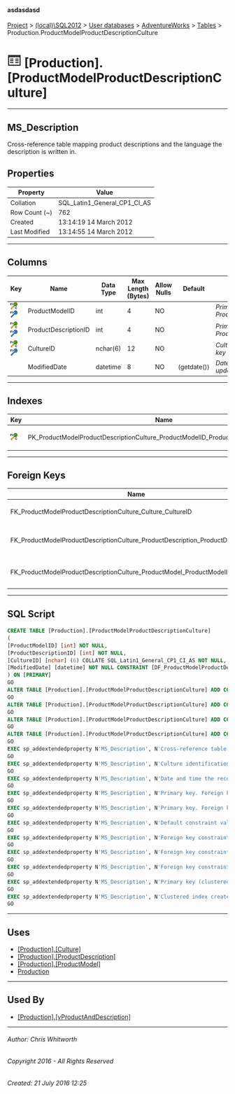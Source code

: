 #### asdasdasd

[Project](../../../../index.md) > [(local)\\SQL2012](../../../index.md) > [User databases](../../index.md) > [AdventureWorks](../index.md) > [Tables](Tables.md) > Production.ProductModelProductDescriptionCulture

# ![Tables](../../../../Images/Table32.png) [Production].[ProductModelProductDescriptionCulture]

---

## <a name="#description"></a>MS_Description

Cross-reference table mapping product descriptions and the language the description is written in.

## <a name="#properties"></a>Properties

| Property | Value |
|---|---|
| Collation | SQL_Latin1_General_CP1_CI_AS |
| Row Count (~) | 762 |
| Created | 13:14:19 14 March 2012 |
| Last Modified | 13:14:55 14 March 2012 |


---

## <a name="#columns"></a>Columns

| Key | Name | Data Type | Max Length (Bytes) | Allow Nulls | Default | Description |
|---|---|---|---|---|---|---|
| [![Cluster Primary Key PK_ProductModelProductDescriptionCulture_ProductModelID_ProductDescriptionID_CultureID: ProductModelID\ProductDescriptionID\CultureID](../../../../Images/pkcluster.png)](#indexes)[![Foreign Keys FK_ProductModelProductDescriptionCulture_ProductModel_ProductModelID: [Production].[ProductModel].ProductModelID](../../../../Images/fk.png)](#foreignkeys) | ProductModelID | int | 4 | NO |  | _Primary key. Foreign key to ProductModel.ProductModelID._ |
| [![Cluster Primary Key PK_ProductModelProductDescriptionCulture_ProductModelID_ProductDescriptionID_CultureID: ProductModelID\ProductDescriptionID\CultureID](../../../../Images/pkcluster.png)](#indexes)[![Foreign Keys FK_ProductModelProductDescriptionCulture_ProductDescription_ProductDescriptionID: [Production].[ProductDescription].ProductDescriptionID](../../../../Images/fk.png)](#foreignkeys) | ProductDescriptionID | int | 4 | NO |  | _Primary key. Foreign key to ProductDescription.ProductDescriptionID._ |
| [![Cluster Primary Key PK_ProductModelProductDescriptionCulture_ProductModelID_ProductDescriptionID_CultureID: ProductModelID\ProductDescriptionID\CultureID](../../../../Images/pkcluster.png)](#indexes)[![Foreign Keys FK_ProductModelProductDescriptionCulture_Culture_CultureID: [Production].[Culture].CultureID](../../../../Images/fk.png)](#foreignkeys) | CultureID | nchar(6) | 12 | NO |  | _Culture identification number. Foreign key to Culture.CultureID._ |
|  | ModifiedDate | datetime | 8 | NO | (getdate()) | _Date and time the record was last updated._ |


---

## <a name="#indexes"></a>Indexes

| Key | Name | Key Columns | Unique | Description |
|---|---|---|---|---|
| [![Cluster Primary Key PK_ProductModelProductDescriptionCulture_ProductModelID_ProductDescriptionID_CultureID: ProductModelID\ProductDescriptionID\CultureID](../../../../Images/pkcluster.png)](#indexes) | PK_ProductModelProductDescriptionCulture_ProductModelID_ProductDescriptionID_CultureID | ProductModelID, ProductDescriptionID, CultureID | YES | _Primary key (clustered) constraint_ |


---

## <a name="#foreignkeys"></a>Foreign Keys

| Name | Columns | Description |
|---|---|---|
| FK_ProductModelProductDescriptionCulture_Culture_CultureID | CultureID->[[Production].[Culture].[CultureID]](Culture.md) | _Foreign key constraint referencing Culture.CultureID._ |
| FK_ProductModelProductDescriptionCulture_ProductDescription_ProductDescriptionID | ProductDescriptionID->[[Production].[ProductDescription].[ProductDescriptionID]](ProductDescription.md) | _Foreign key constraint referencing ProductDescription.ProductDescriptionID._ |
| FK_ProductModelProductDescriptionCulture_ProductModel_ProductModelID | ProductModelID->[[Production].[ProductModel].[ProductModelID]](ProductModel.md) | _Foreign key constraint referencing ProductModel.ProductModelID._ |


---

## <a name="#sqlscript"></a>SQL Script

```sql
CREATE TABLE [Production].[ProductModelProductDescriptionCulture]
(
[ProductModelID] [int] NOT NULL,
[ProductDescriptionID] [int] NOT NULL,
[CultureID] [nchar] (6) COLLATE SQL_Latin1_General_CP1_CI_AS NOT NULL,
[ModifiedDate] [datetime] NOT NULL CONSTRAINT [DF_ProductModelProductDescriptionCulture_ModifiedDate] DEFAULT (getdate())
) ON [PRIMARY]
GO
ALTER TABLE [Production].[ProductModelProductDescriptionCulture] ADD CONSTRAINT [PK_ProductModelProductDescriptionCulture_ProductModelID_ProductDescriptionID_CultureID] PRIMARY KEY CLUSTERED  ([ProductModelID], [ProductDescriptionID], [CultureID]) ON [PRIMARY]
GO
ALTER TABLE [Production].[ProductModelProductDescriptionCulture] ADD CONSTRAINT [FK_ProductModelProductDescriptionCulture_Culture_CultureID] FOREIGN KEY ([CultureID]) REFERENCES [Production].[Culture] ([CultureID])
GO
ALTER TABLE [Production].[ProductModelProductDescriptionCulture] ADD CONSTRAINT [FK_ProductModelProductDescriptionCulture_ProductDescription_ProductDescriptionID] FOREIGN KEY ([ProductDescriptionID]) REFERENCES [Production].[ProductDescription] ([ProductDescriptionID])
GO
ALTER TABLE [Production].[ProductModelProductDescriptionCulture] ADD CONSTRAINT [FK_ProductModelProductDescriptionCulture_ProductModel_ProductModelID] FOREIGN KEY ([ProductModelID]) REFERENCES [Production].[ProductModel] ([ProductModelID])
GO
EXEC sp_addextendedproperty N'MS_Description', N'Cross-reference table mapping product descriptions and the language the description is written in.', 'SCHEMA', N'Production', 'TABLE', N'ProductModelProductDescriptionCulture', NULL, NULL
GO
EXEC sp_addextendedproperty N'MS_Description', N'Culture identification number. Foreign key to Culture.CultureID.', 'SCHEMA', N'Production', 'TABLE', N'ProductModelProductDescriptionCulture', 'COLUMN', N'CultureID'
GO
EXEC sp_addextendedproperty N'MS_Description', N'Date and time the record was last updated.', 'SCHEMA', N'Production', 'TABLE', N'ProductModelProductDescriptionCulture', 'COLUMN', N'ModifiedDate'
GO
EXEC sp_addextendedproperty N'MS_Description', N'Primary key. Foreign key to ProductDescription.ProductDescriptionID.', 'SCHEMA', N'Production', 'TABLE', N'ProductModelProductDescriptionCulture', 'COLUMN', N'ProductDescriptionID'
GO
EXEC sp_addextendedproperty N'MS_Description', N'Primary key. Foreign key to ProductModel.ProductModelID.', 'SCHEMA', N'Production', 'TABLE', N'ProductModelProductDescriptionCulture', 'COLUMN', N'ProductModelID'
GO
EXEC sp_addextendedproperty N'MS_Description', N'Default constraint value of GETDATE()', 'SCHEMA', N'Production', 'TABLE', N'ProductModelProductDescriptionCulture', 'CONSTRAINT', N'DF_ProductModelProductDescriptionCulture_ModifiedDate'
GO
EXEC sp_addextendedproperty N'MS_Description', N'Foreign key constraint referencing Culture.CultureID.', 'SCHEMA', N'Production', 'TABLE', N'ProductModelProductDescriptionCulture', 'CONSTRAINT', N'FK_ProductModelProductDescriptionCulture_Culture_CultureID'
GO
EXEC sp_addextendedproperty N'MS_Description', N'Foreign key constraint referencing ProductDescription.ProductDescriptionID.', 'SCHEMA', N'Production', 'TABLE', N'ProductModelProductDescriptionCulture', 'CONSTRAINT', N'FK_ProductModelProductDescriptionCulture_ProductDescription_ProductDescriptionID'
GO
EXEC sp_addextendedproperty N'MS_Description', N'Foreign key constraint referencing ProductModel.ProductModelID.', 'SCHEMA', N'Production', 'TABLE', N'ProductModelProductDescriptionCulture', 'CONSTRAINT', N'FK_ProductModelProductDescriptionCulture_ProductModel_ProductModelID'
GO
EXEC sp_addextendedproperty N'MS_Description', N'Primary key (clustered) constraint', 'SCHEMA', N'Production', 'TABLE', N'ProductModelProductDescriptionCulture', 'CONSTRAINT', N'PK_ProductModelProductDescriptionCulture_ProductModelID_ProductDescriptionID_CultureID'
GO
EXEC sp_addextendedproperty N'MS_Description', N'Clustered index created by a primary key constraint.', 'SCHEMA', N'Production', 'TABLE', N'ProductModelProductDescriptionCulture', 'INDEX', N'PK_ProductModelProductDescriptionCulture_ProductModelID_ProductDescriptionID_CultureID'
GO

```


---

## <a name="#uses"></a>Uses

* [[Production].[Culture]](Culture.md)
* [[Production].[ProductDescription]](ProductDescription.md)
* [[Production].[ProductModel]](ProductModel.md)
* [Production](../Security/Schemas/Production.md)


---

## <a name="#usedby"></a>Used By

* [[Production].[vProductAndDescription]](../Views/vProductAndDescription.md)


---

###### Author:  Chris Whitworth

###### Copyright 2016 - All Rights Reserved

###### Created: 21 July 2016 12:25

